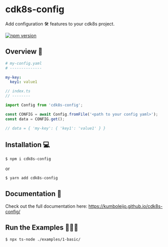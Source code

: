 # cdk8s-config

Add configuration 🛠 features to your cdk8s project.

[![npm version](https://badge.fury.io/js/cdk8s-config.svg)](https://badge.fury.io/js/cdk8s-config)

## Overview 👀

```yaml
# my-config.yaml
# --------------

my-key:
  key1: value1
```

```ts
// index.ts
// --------

import Config from 'cdk8s-config';

const CONFIG = await Config.fromFile('<path to your config yaml>');
const data = CONFIG.get();

// data = { 'my-key': { 'key1': 'value1' } }
```

## Installation 💻

```sh
$ npm i cdk8s-config
```

or

```sh
$ yarn add cdk8s-config
```

## Documentation 📖
 
Check out the full documentation here: https://kumboleijo.github.io/cdk8s-config/

## Run the Examples 🏃🏽‍♀️

```sh
$ npx ts-node ./examples/1-basic/
```
